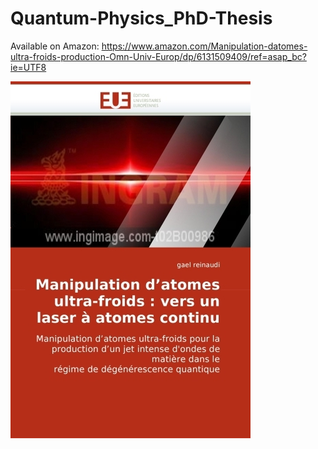 # Quantum-Physics_PhD-Thesis

Available on Amazon: https://www.amazon.com/Manipulation-datomes-ultra-froids-production-Omn-Univ-Europ/dp/6131509409/ref=asap_bc?ie=UTF8

![alt text](https://raw.githubusercontent.com/GaelReinaudi/Quantum-Physics_PhD-Thesis/master/1ere%20de%20couverture.jpg  "1ere de couverture")
